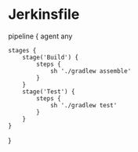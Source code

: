 # Jerkinsfile
pipeline {
    agent any
 
    stages {
        stage('Build') {
            steps {
                sh './gradlew assemble'
            }
        }
        stage('Test') {
            steps {
                sh './gradlew test'
            }
        }
    }
}
